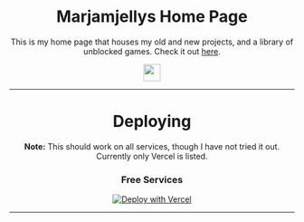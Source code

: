 <div align='center'>

# Marjamjellys Home Page

This is my home page that houses my old and new projects, and a library of unblocked games. Check it out <a href="https://helloklas.github.io/My-Home-Page/">here</a>.

<a href="https://github.com/Helloklas/My-Home-Page"><img height="30px" src="https://img.shields.io/badge/GitHub-100000?style=for-the-badge&logo=github&logoColor=white"><img></a>
</p>  

<hr>

# Deploying

**Note:**  This should work on all services, though I have not tried it out. Currently only Vercel is listed.
  
### Free Services

[![Deploy with Vercel](https://binbashbanana.github.io/deploy-buttons/buttons/remade/vercel.svg)](https://vercel.com/new/helloklas-projects/import?s=https%3A%2F%2Fgithub.com%2FHelloklas%2FMy-Home-Page&hasTrialAvailable=1&showOptionalTeamCreation=false&project-name=my-home-page&framework=other&totalProjects=1&remainingProjects=1)

<hr>











 

